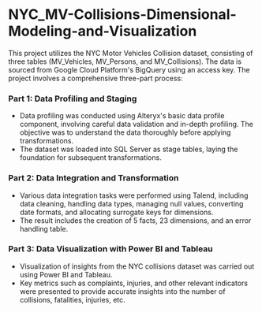 # NYC_MV-Collisions-Dimensional-Modeling-and-Visualization

This project utilizes the NYC Motor Vehicles Collision dataset, consisting of three tables (MV_Vehicles, MV_Persons, and MV_Collisions). The data is sourced from Google Cloud Platform's BigQuery using an access key. The project involves a comprehensive three-part process:

### Part 1: Data Profiling and Staging
- Data profiling was conducted using Alteryx's basic data profile component, involving careful data validation and in-depth profiling. The objective was to understand the data thoroughly before applying transformations.
- The dataset was loaded into SQL Server as stage tables, laying the foundation for subsequent transformations.

### Part 2: Data Integration and Transformation
- Various data integration tasks were performed using Talend, including data cleaning, handling data types, managing null values, converting date formats, and allocating surrogate keys for dimensions.
- The result includes the creation of 5 facts, 23 dimensions, and an error handling table.

### Part 3: Data Visualization with Power BI and Tableau
- Visualization of insights from the NYC collisions dataset was carried out using Power BI and Tableau.
- Key metrics such as complaints, injuries, and other relevant indicators were presented to provide accurate insights into the number of collisions, fatalities, injuries, etc.
